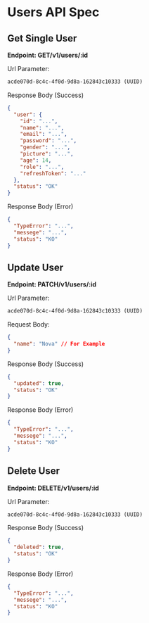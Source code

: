 # Users API Spec

## Get Single User

**Endpoint: GET/v1/users/:id**

Url Parameter:

```txt
acde070d-8c4c-4f0d-9d8a-162843c10333 (UUID)
```

Response Body (Success)

```json
{
  "user": {
    "id": "...",
    "name": "...",
    "email": "...",
    "password": "...",
    "gender": "...",
    "picture": "...",
    "age": 14,
    "role": "...",
    "refreshToken": "..."
  },
  "status": "OK"
}
```

Response Body (Error)

```json
{
  "TypeError": "...",
  "messege": "...",
  "status": "KO"
}
```

## Update User

**Endpoint: PATCH/v1/users/:id**

Url Parameter:

```txt
acde070d-8c4c-4f0d-9d8a-162843c10333 (UUID)
```

Request Body:

```json
{
  "name": "Nova" // For Example
}
```

Response Body (Success)

```json
{
  "updated": true,
  "status": "OK"
}
```

Response Body (Error)

```json
{
  "TypeError": "...",
  "messege": "...",
  "status": "KO"
}
```

## Delete User

**Endpoint: DELETE/v1/users/:id**

Url Parameter:

```txt
acde070d-8c4c-4f0d-9d8a-162843c10333 (UUID)
```

Response Body (Success)

```json
{
  "deleted": true,
  "status": "OK"
}
```

Response Body (Error)

```json
{
  "TypeError": "...",
  "messege": "...",
  "status": "KO"
}
```
